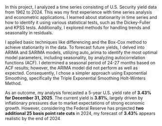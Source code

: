 In this project, I analyzed a time series consisting of U.S. Security yield data from 1962 to 2024. This was my first experience with time series analysis and econometric applications. I learned about stationarity in time series and how to identify it using various statistical tests, such as the Dickey-Fuller and KPSS tests. Additionally, I explored methods for handling trends and seasonality in residuals.

I applied basic techniques like differencing and the Box-Cox method to achieve stationarity in the data. To forecast future yields, I delved into ARIMA and SARIMA models, utilizing auto_arima to identify the most optimal model parameters, including seasonality, by analyzing autocorrelation functions (ACF). I determined a seasonal period of 24-27 months based on ACF results; however, the ARIMA model did not perform as well as expected. Consequently, I chose a simpler approach using Exponential Smoothing, specifically the Triple Exponential Smoothing Holt-Winters Method.

As an outcome, my analysis forecasted a 5-year U.S. yield rate of **3.43% for December 31, 2025**. The current yield is **3.81%**, largely driven by inflationary pressures due to market expectations of strong economic growth. However, considering the Federal Reserve has projected **two additional 25 basis point rate cuts** in 2024, my forecast of **3.43%** appears realistic by the end of 2024
